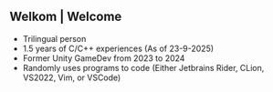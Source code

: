 ## Welkom | Welcome

<!--
**der-potatoExotic/der-potatoExotic** is a ✨ _special_ ✨ repository because its `README.md` (this file) appears on your GitHub profile.

Here are some ideas to get you started:

- 🔭 I’m currently working on ...
- 🌱 I’m currently learning ...
- 👯 I’m looking to collaborate on ...
- 🤔 I’m looking for help with ...
- 💬 Ask me about ...
- 📫 How to reach me: ...
- 😄 Pronouns: ...
- ⚡ Fun fact: ...
-->

- Trilingual person
- 1.5 years of C/C++ experiences (As of 23-9-2025)
- Former Unity GameDev from 2023 to 2024
- Randomly uses programs to code (Either Jetbrains Rider, CLion, VS2022, Vim, or VSCode)
